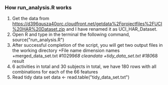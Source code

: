 ### How run_analysis.R works ###

 1. Get the data from https://d396qusza40orc.cloudfront.net/getdata%2Fprojectfiles%2FUCI%20HAR%20Dataset.zip and I have renamed it as UCI_HAR_Dataset.
 2. Open R and type in the terminal the following command, source("run_analysis.R")
 3. After successful completion of the script, you will get two output files in the working directory
  +File name             dimension  names
  +merged_data_set.txt   #10299*68  cleandata
  +tidy_data_set.txt     #180*68    result
 4. 6 activities in total and 30 subjects in total, we have 180 rows with all combinations for each of the 66 features
 5. Read tidy data set data <- read.table("tidy_data_set.txt") 
